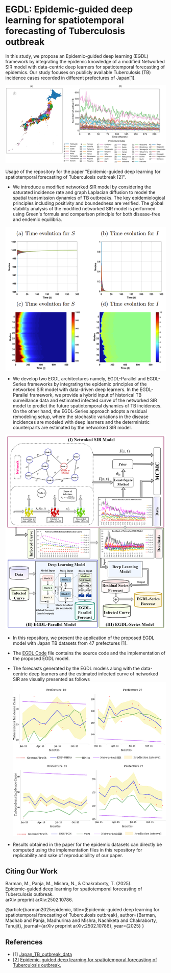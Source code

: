 # EGDL: Epidemic-guided deep learning for spatiotemporal forecasting of Tuberculosis outbreak

In this study, we propose an Epidemic-guided deep learning (EGDL) framework by integrating the epidemic knowledge of a modified Networked SIR model with data-centric deep learners for spatiotemporal forecasting of epidemics. Our study focuses on publicly available Tuberculosis (TB) incidence cases recorded in different prefectures of Japan[1].

![Japan_Prefecture](https://github.com/mad-stat/EGDL/blob/main/Model/Images/Japan_Prefecture.png)

Usage of the repository for the paper "Epidemic-guided deep learning for spatiotemporal forecasting of Tuberculosis outbreak [2]".

* We introduce a modified networked SIR model by considering the saturated incidence rate and graph Laplacian diffusion to model the spatial transmission dynamics of TB outbreaks. The key epidemiological principles including positivity and boundedness are verified. The global stability analysis of the modified networked SIR model is performed using Green's formula and comparison principle for both disease-free and endemic equilibria.

![Stability_Plot](https://github.com/mad-stat/EGDL/blob/main/Model/Images/Stability_Analysis.png)

* We develop two EGDL architectures namely, EGDL-Parallel and EGDL-Series frameworks by integrating the epidemic principles of the networked SIR model with data-driven deep learners. In the EGDL-Parallel framework, we provide a hybrid input of historical TB surveillance data and estimated infected curve of the networked SIR model to predict the future spatiotemporal dynamics of TB incidences. On the other hand, the EGDL-Series approach adopts a residual remodeling setup, where the stochastic variations in the disease incidences are modeled with deep learners and the deterministic counterparts are estimated by the networked SIR model.

![Model_Image](https://github.com/mad-stat/EGDL/blob/main/Model/Images/Model_Image.png) 

* In this repository, we present the application of the proposed EGDL model with Japan TB datasets from 47 prefectures [1].  
  
* The [EGDL Code](https://github.com/mad-stat/EGDL/blob/main/Model/EGDL.ipynb) file contains the source code and the implementation of the proposed EGDL model. 

* The forecasts generated by the EGDL models along with the data-centric deep learners and the estimated infected curve of networked SIR are visually presented as follows
![Performance](https://github.com/mad-stat/EGDL/blob/main/Model/Images/EGDL_Conformal.png)

* Results obtained in the paper for the epidemic datasets can directly be computed using the implementation files in this repository for replicability and sake of reproducibility of our paper. 


## Citing Our Work
Barman, M., Panja, M., Mishra, N., & Chakraborty, T. (2025).\
Epidemic-guided deep learning for spatiotemporal forecasting of Tuberculosis outbreak.\
arXiv preprint arXiv:2502.10786.

@article{barman2025epidemic,
  title={Epidemic-guided deep learning for spatiotemporal forecasting of Tuberculosis outbreak},
  author={Barman, Madhab and Panja, Madhurima and Mishra, Nachiketa and Chakraborty, Tanujit},
  journal={arXiv preprint arXiv:2502.10786},
  year={2025}
}


## References
* <a id="1">[1]</a> [Japan_TB_outbreak_data](https://jata.or.jp/rit/ekigaku/en)
* <a id="2">[2]</a> [Epidemic-guided deep learning for spatiotemporal forecasting of Tuberculosis outbreak.](https://arxiv.org/abs/2502.10786)
